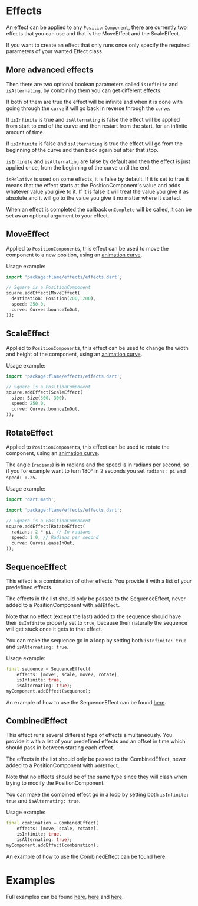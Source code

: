 # Effects
An effect can be applied to any `PositionComponent`, there are currently two effects that you can use and that is the MoveEffect and the ScaleEffect.

If you want to create an effect that only runs once only specify the required parameters of your wanted Effect class.

## More advanced effects
Then there are two optional boolean parameters called `isInfinite` and `isAlternating`, by combining them you can get different effects.

If both of them are true the effect will be infinite and when it is done with going through the `curve` it will go back in reverse through the `curve`.

If `isInfinite` is true and `isAlternating` is false the effect will be applied from start to end of the curve and then restart from the start, for an infinite amount of time.

If `isInfinite` is false and `isAlternating` is true the effect will go from the beginning of the curve and then back again but after that stop.

`isInfinite` and `isAlternating` are false by default and then the effect is just applied once, from the beginning of the curve until the end.

`isRelative` is used on some effects, it is false by default. If it is set to true it means that the effect starts at the PositionComponent's value and adds whatever value you give to it. If it is false it will treat the value you give it as absolute and it will go to the value you give it no matter where it started.

When an effect is completed the callback `onComplete` will be called, it can be set as an optional argument to your effect.

## MoveEffect

Applied to `PositionComponent`s, this effect can be used to move the component to a new position, using an [animation curve](https://api.flutter.dev/flutter/animation/Curves-class.html).

Usage example:
```dart
import 'package:flame/effects/effects.dart';

// Square is a PositionComponent
square.addEffect(MoveEffect(
  destination: Position(200, 200),
  speed: 250.0,
  curve: Curves.bounceInOut,
));
```

## ScaleEffect

Applied to `PositionComponent`s, this effect can be used to change the width and height of the component, using an [animation curve](https://api.flutter.dev/flutter/animation/Curves-class.html).

Usage example:
```dart
import 'package:flame/effects/effects.dart';

// Square is a PositionComponent
square.addEffect(ScaleEffect(
  size: Size(300, 300),
  speed: 250.0,
  curve: Curves.bounceInOut,
));
```

## RotateEffect

Applied to `PositionComponent`s, this effect can be used to rotate the component, using an [animation curve](https://api.flutter.dev/flutter/animation/Curves-class.html).

The angle (`radians`) is in radians and the speed is in radians per second, so if you for example want to turn 180° in 2 seconds you set `radians: pi` and `speed: 0.25`.

Usage example:
```dart
import 'dart:math';

import 'package:flame/effects/effects.dart';

// Square is a PositionComponent
square.addEffect(RotateEffect(
  radians: 2 * pi, // In radians
  speed: 1.0, // Radians per second
  curve: Curves.easeInOut,
));
```

## SequenceEffect

This effect is a combination of other effects. You provide it with a list of your predefined effects.
 
The effects in the list should only be passed to the SequenceEffect, never added to a PositionComponent with `addEffect`.

Note that no effect (except the last) added to the sequence should have their `isInfinite` property set to `true`, because then naturally the sequence will get stuck once it gets to that effect.

You can make the sequence go in a loop by setting both `isInfinite: true` and `isAlternating: true`.

Usage example:
```dart
final sequence = SequenceEffect(
    effects: [move1, scale, move2, rotate],
    isInfinite: true, 
    isAlternating: true);
myComponent.addEffect(sequence);
```
An example of how to use the SequenceEffect can be found [here](/doc/examples/effects/sequence_effect).
 
## CombinedEffect

This effect runs several different type of effects simultaneously. You provide it with a list of your predefined effects and an offset in time which should pass in between starting each effect.
 
The effects in the list should only be passed to the CombinedEffect, never added to a PositionComponent with `addEffect`.

Note that no effects should be of the same type since they will clash when trying to modify the PositionComponent.

You can make the combined effect go in a loop by setting both `isInfinite: true` and `isAlternating: true`.

Usage example:
```dart
final combination = CombinedEffect(
    effects: [move, scale, rotate],
    isInfinite: true, 
    isAlternating: true);
myComponent.addEffect(combination);
```
An example of how to use the CombinedEffect can be found [here](/doc/examples/effects/combined_effect).
 
# Examples

Full examples can be found [here](/doc/examples/effects/simple), [here](/doc/examples/effects/infinite_effects) and [here](/doc/examples/effects/combined_effects).

